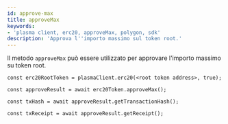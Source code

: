 ```yaml
---
id: approve-max
title: approveMax
keywords:
- 'plasma client, erc20, approveMax, polygon, sdk'
description: 'Approva l''importo massimo sul token root.'
---
```


Il metodo `approveMax` può essere utilizzato per approvare l'importo massimo su token root.

```
const erc20RootToken = plasmaClient.erc20(<root token address>, true);

const approveResult = await erc20Token.approveMax();

const txHash = await approveResult.getTransactionHash();

const txReceipt = await approveResult.getReceipt();

```
